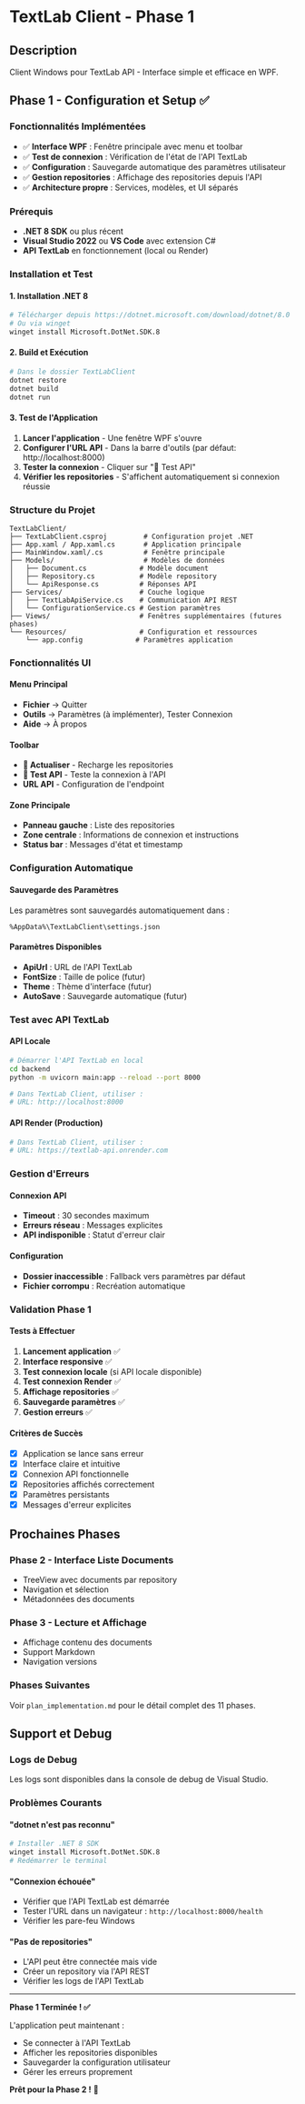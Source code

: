 # TextLab Client - Phase 1

## Description
Client Windows pour TextLab API - Interface simple et efficace en WPF.

## Phase 1 - Configuration et Setup ✅

### Fonctionnalités Implémentées
- ✅ **Interface WPF** : Fenêtre principale avec menu et toolbar
- ✅ **Test de connexion** : Vérification de l'état de l'API TextLab
- ✅ **Configuration** : Sauvegarde automatique des paramètres utilisateur
- ✅ **Gestion repositories** : Affichage des repositories depuis l'API
- ✅ **Architecture propre** : Services, modèles, et UI séparés

### Prérequis
- **.NET 8 SDK** ou plus récent
- **Visual Studio 2022** ou **VS Code** avec extension C#
- **API TextLab** en fonctionnement (local ou Render)

### Installation et Test

#### 1. Installation .NET 8
```bash
# Télécharger depuis https://dotnet.microsoft.com/download/dotnet/8.0
# Ou via winget
winget install Microsoft.DotNet.SDK.8
```

#### 2. Build et Exécution
```bash
# Dans le dossier TextLabClient
dotnet restore
dotnet build
dotnet run
```

#### 3. Test de l'Application
1. **Lancer l'application** - Une fenêtre WPF s'ouvre
2. **Configurer l'URL API** - Dans la barre d'outils (par défaut: http://localhost:8000)
3. **Tester la connexion** - Cliquer sur "🔗 Test API"
4. **Vérifier les repositories** - S'affichent automatiquement si connexion réussie

### Structure du Projet
```
TextLabClient/
├── TextLabClient.csproj         # Configuration projet .NET
├── App.xaml / App.xaml.cs       # Application principale
├── MainWindow.xaml/.cs          # Fenêtre principale
├── Models/                      # Modèles de données
│   ├── Document.cs             # Modèle document
│   ├── Repository.cs           # Modèle repository
│   └── ApiResponse.cs          # Réponses API
├── Services/                   # Couche logique
│   ├── TextLabApiService.cs    # Communication API REST
│   └── ConfigurationService.cs # Gestion paramètres
├── Views/                      # Fenêtres supplémentaires (futures phases)
└── Resources/                  # Configuration et ressources
    └── app.config             # Paramètres application
```

### Fonctionnalités UI

#### Menu Principal
- **Fichier** → Quitter
- **Outils** → Paramètres (à implémenter), Tester Connexion
- **Aide** → À propos

#### Toolbar
- **🔄 Actualiser** - Recharge les repositories
- **🔗 Test API** - Teste la connexion à l'API
- **URL API** - Configuration de l'endpoint

#### Zone Principale
- **Panneau gauche** : Liste des repositories
- **Zone centrale** : Informations de connexion et instructions
- **Status bar** : Messages d'état et timestamp

### Configuration Automatique

#### Sauvegarde des Paramètres
Les paramètres sont sauvegardés automatiquement dans :
```
%AppData%\TextLabClient\settings.json
```

#### Paramètres Disponibles
- **ApiUrl** : URL de l'API TextLab
- **FontSize** : Taille de police (futur)
- **Theme** : Thème d'interface (futur)
- **AutoSave** : Sauvegarde automatique (futur)

### Test avec API TextLab

#### API Locale
```bash
# Démarrer l'API TextLab en local
cd backend
python -m uvicorn main:app --reload --port 8000

# Dans TextLab Client, utiliser :
# URL: http://localhost:8000
```

#### API Render (Production)
```bash
# Dans TextLab Client, utiliser :
# URL: https://textlab-api.onrender.com
```

### Gestion d'Erreurs

#### Connexion API
- **Timeout** : 30 secondes maximum
- **Erreurs réseau** : Messages explicites
- **API indisponible** : Statut d'erreur clair

#### Configuration
- **Dossier inaccessible** : Fallback vers paramètres par défaut
- **Fichier corrompu** : Recréation automatique

### Validation Phase 1

#### Tests à Effectuer
1. **Lancement application** ✅
2. **Interface responsive** ✅
3. **Test connexion locale** (si API locale disponible)
4. **Test connexion Render** ✅
5. **Affichage repositories** ✅
6. **Sauvegarde paramètres** ✅
7. **Gestion erreurs** ✅

#### Critères de Succès
- [x] Application se lance sans erreur
- [x] Interface claire et intuitive
- [x] Connexion API fonctionnelle
- [x] Repositories affichés correctement
- [x] Paramètres persistants
- [x] Messages d'erreur explicites

## Prochaines Phases

### Phase 2 - Interface Liste Documents
- TreeView avec documents par repository
- Navigation et sélection
- Métadonnées des documents

### Phase 3 - Lecture et Affichage
- Affichage contenu des documents
- Support Markdown
- Navigation versions

### Phases Suivantes
Voir `plan_implementation.md` pour le détail complet des 11 phases.

## Support et Debug

### Logs de Debug
Les logs sont disponibles dans la console de debug de Visual Studio.

### Problèmes Courants

#### "dotnet n'est pas reconnu"
```bash
# Installer .NET 8 SDK
winget install Microsoft.DotNet.SDK.8
# Redémarrer le terminal
```

#### "Connexion échouée"
- Vérifier que l'API TextLab est démarrée
- Tester l'URL dans un navigateur : `http://localhost:8000/health`
- Vérifier les pare-feu Windows

#### "Pas de repositories"
- L'API peut être connectée mais vide
- Créer un repository via l'API REST
- Vérifier les logs de l'API TextLab

---

**Phase 1 Terminée ! ✅**

L'application peut maintenant :
- Se connecter à l'API TextLab
- Afficher les repositories disponibles
- Sauvegarder la configuration utilisateur
- Gérer les erreurs proprement

**Prêt pour la Phase 2 !** 🚀 